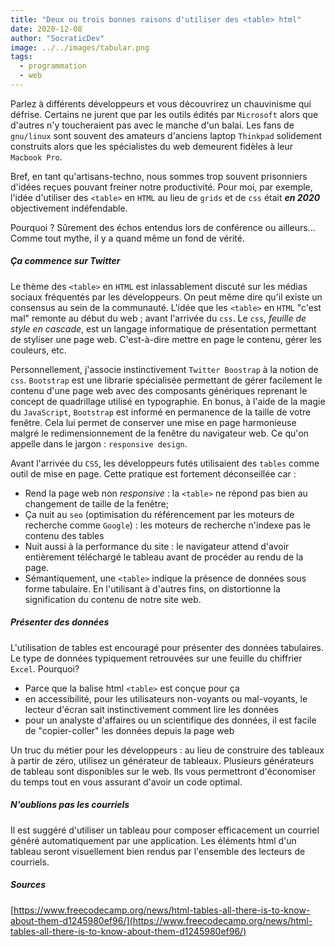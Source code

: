 ```yaml
---
title: "Deux ou trois bonnes raisons d'utiliser des <table> html"
date: 2020-12-08
author: "SocraticDev"
image: ../../images/tabular.png
tags:
  - programmation
  - web
---
```


Parlez à différents développeurs et vous découvrirez un chauvinisme qui défrise. Certains ne jurent que par les outils édités par `Microsoft` alors que d'autres n'y toucheraient pas avec le manche d'un balai. Les fans de `gnu/linux` sont souvent des amateurs d'anciens laptop `Thinkpad` solidement construits alors que les spécialistes du web demeurent fidèles à leur `Macbook Pro`.

Bref, en tant qu'artisans-techno, nous sommes trop souvent prisonniers d'idées reçues pouvant freiner notre productivité. Pour moi, par exemple, l'idée d'utiliser des `<table>` en `HTML` au lieu de `grids` et de `css` était **_en 2020_** objectivement indéfendable.

Pourquoi ? Sûrement des échos entendus lors de conférence ou ailleurs... Comme tout mythe, il y a quand même un fond de vérité.

##### Ça commence sur Twitter

Le thème des `<table>` en `HTML` est inlassablement discuté sur les médias sociaux fréquentés par les développeurs. On peut même dire qu'il existe un consensus au sein de la communauté. L'idée que les `<table>` en `HTML` "c'est mal" remonte au début du web ; avant l'arrivée du `css`. Le `css`, _feuille de style en cascade_, est un langage informatique de présentation permettant de styliser une page web. C'est-à-dire mettre en page le contenu, gérer les couleurs, etc.

Personnellement, j'associe instinctivement `Twitter Boostrap` à la notion de `css`. `Bootstrap` est une librarie spécialisée permettant de gérer facilement le contenu d'une page web avec des composants génériques reprenant le concept de quadrillage utilisé en typographie. En bonus, à l'aide de la magie du `JavaScript`, `Bootstrap` est informé en permanence de la taille de votre fenêtre. Cela lui permet de conserver une mise en page harmonieuse malgré le redimensionnement de la fenêtre du navigateur web. Ce qu'on appelle dans le jargon : `responsive design`.

Avant l'arrivée du `CSS`, les développeurs futés utilisaient des `tables` comme outil de mise en page. Cette pratique est fortement déconseillée car :

- Rend la page web non _responsive_ : la `<table>` ne répond pas bien au changement de taille de la fenêtre;
- Ça nuit au `seo` (optimisation du référencement par les moteurs de recherche comme `Google`) : les moteurs de recherche n'indexe pas le contenu des tables
- Nuit aussi à la performance du site : le navigateur attend d'avoir entièrement téléchargé le tableau avant de procéder au rendu de la page.
- Sémantiquement, une `<table>` indique la présence de données sous forme tabulaire. En l'utilisant à d'autres fins, on distortionne la signification du contenu de notre site web.

##### Présenter des données

L'utilisation de tables est encouragé pour présenter des données tabulaires. Le type de données typiquement retrouvées sur une feuille du chiffrier `Excel`. Pourquoi?

- Parce que la balise html `<table>` est conçue pour ça
- en accessibilité, pour les utilisateurs non-voyants ou mal-voyants, le lecteur d'écran sait instinctivement comment lire les données
- pour un analyste d'affaires ou un scientifique des données, il est facile de "copier-coller" les données depuis la page web

Un truc du métier pour les développeurs : au lieu de construire des tableaux à partir de zéro, utilisez un générateur de tableaux. Plusieurs générateurs de tableau sont disponibles sur le web. Ils vous permettront d'économiser du temps tout en vous assurant d'avoir un code optimal.

##### N'oublions pas les courriels

Il est suggéré d'utiliser un tableau pour composer efficacement un courriel généré automatiquement par une application. Les éléments html d'un tableau seront visuellement bien rendus par l'ensemble des lecteurs de courriels.

##### Sources

[https://www.freecodecamp.org/news/html-tables-all-there-is-to-know-about-them-d1245980ef96/](https://www.freecodecamp.org/news/html-tables-all-there-is-to-know-about-them-d1245980ef96/)
